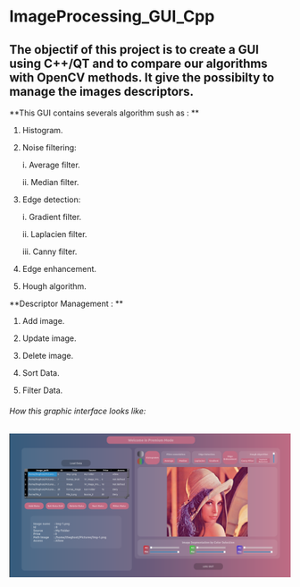 # ImageProcessing_GUI_Cpp



## The objectif of this project is to create a GUI using C++/QT and to compare our algorithms with OpenCV methods. It give the possibilty to manage the images descriptors.


**This GUI contains severals algorithm sush as : **

  1. Histogram.

  2. Noise filtering:
  
      i. Average filter.
      
      ii. Median filter.

  3. Edge detection:
  
      i. Gradient filter.
      
      ii. Laplacien filter.
      
      iii. Canny filter.

  4. Edge enhancement.
  
  5. Hough algorithm.
  
  
**Descriptor Management : **

  1. Add image.
  
  2. Update image.
  
  3. Delete image.
  
  4. Sort Data.
  
  5. Filter Data.



###### How this graphic interface looks like:


![This is an image](GUI.png)
